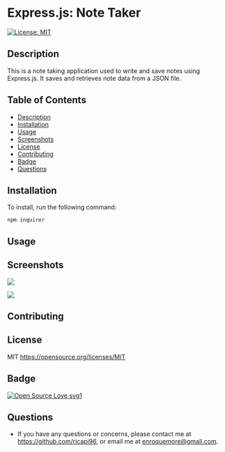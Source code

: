 # Express.js: Note Taker

 [![License: MIT](https://img.shields.io/badge/License-MIT-yellow.svg)](https://opensource.org/licenses/MIT)

## Description

This is a note taking application used to write and save notes using Express.js. It saves and retrieves note data from a JSON file.

## Table of Contents 
* [Description](#description)
* [Installation](#installation)
* [Usage](#usage)
* [Screenshots](#screenshots)
* [License](#license)
* [Contributing](#contributing)
* [Badge](#badge)
* [Questions](#questions)

## Installation

To install, run the following command:  
```
npm inquirer
```


## Usage  


## Screenshots

![](./assets/images/10-object-oriented-programming-homework-demo.png)

![](./assets/images/10-object-oriented-programming-homework-demo.png)


## Contributing



## License

MIT
https://opensource.org/licenses/MIT


## Badge

[![Open Source Love svg1](https://badges.frapsoft.com/os/v1/open-source.svg?v=103)](https://github.com/ellerbrock/open-source-badges/)


## Questions

* If you have any questions or concerns, please contact me at https://github.com/ricapi96, or email me at enroquemore@gmail.com.


